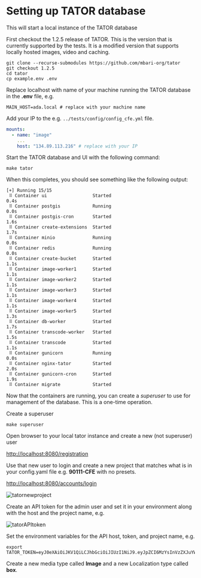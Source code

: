 
# Setting up TATOR database

This will start a local instance of the TATOR database  

First checkout the 1.2.5 release of TATOR. This is the version that is currently supported by the tests.
It is a modified version that supports locally hosted images, video and caching.

```shell
git clone --recurse-submodules https://github.com/mbari-org/tator
git checkout 1.2.5
cd tator
cp example.env .env
```

Replace localhost with name of your machine running the TATOR database in the **.env** file, e.g.

```.env
MAIN_HOST=ada.local # replace with your machine name
```

Add your IP to the e.g. `../tests/config/config_cfe.yml` file.

```yaml
mounts:
  - name: "image"
    ...
    host: "134.89.113.216" # replace with your IP
```

Start the TATOR database and UI with the following command:

```shell
make tator
```


When this completes, you should see something like the following output:
```shell
[+] Running 15/15
 ⠿ Container ui                 Started                                                                                                                                                                                                                                                                                                                                                                                                                                    0.4s
 ⠿ Container postgis            Running                                                                                                                                                                                                                                                                                                                                                                                                                                    0.0s
 ⠿ Container postgis-cron       Started                                                                                                                                                                                                                                                                                                                                                                                                                                    1.6s
 ⠿ Container create-extensions  Started                                                                                                                                                                                                                                                                                                                                                                                                                                    1.7s
 ⠿ Container minio              Running                                                                                                                                                                                                                                                                                                                                                                                                                                    0.0s
 ⠿ Container redis              Running                                                                                                                                                                                                                                                                                                                                                                                                                                    0.0s
 ⠿ Container create-bucket      Started                                                                                                                                                                                                                                                                                                                                                                                                                                    1.1s
 ⠿ Container image-worker1      Started                                                                                                                                                                                                                                                                                                                                                                                                                                   1.1s
 ⠿ Container image-worker2      Started                                                                                                                                                                                                                                                                                                                                                                                                                                    1.1s
 ⠿ Container image-worker3      Started                                                                                                                                                                                                                                                                                                                                                                                                                                    1.1s
 ⠿ Container image-worker4      Started                                                                                                                                                                                                                                                                                                                                                                                                                       1.1s
 ⠿ Container image-worker5      Started                                                                                                                                                                                                                                                                                                                                                                                                                                                  1.3s
 ⠿ Container db-worker          Started                                                                                                                                                                                                                                                                                                                                                                                                                                    1.7s
 ⠿ Container transcode-worker   Started                                                                                                                                                                                                                                                                                                                                                                                                                                    1.5s
 ⠿ Container transcode          Started                                                                                                                                                                                                                                                                                                                                                                                                                                    1.1s
 ⠿ Container gunicorn           Running                                                                                                                                                                                                                                                                                                                                                                                                                                    0.0s
 ⠿ Container nginx-tator        Started                                                                                                                                                                                                                                                                                                                                                                                                                                    2.0s
 ⠿ Container gunicorn-cron      Started                                                                                                                                                                                                                                                                                                                                                                                                                                    1.9s
 ⠿ Container migrate            Started
 ```

Now that the containers are running, you can create a *superuser* to use for management of the database.  This is a one-time operation.

Create a superuser
```shell
make superuser 
```
  
Open browser to your local tator instance and create a new (not superuser) user

[http://localhost:8080/registration](http://localhost:8080/registration)
 
Use that new user to login and create a new project that matches what is in your config.yaml file e.g. **90111-CFE** with no presets.

[http://localhost:8080/accounts/login](http://localhost:8080/accounts/login)

![tatornewproject](./imgs/newproject.png)

Create an API token for the admin user and set it in your environment along with the host and the project name, e.g.

![tatorAPItoken](./imgs/apitoken.png)

Set the environment variables for the API host, token, and project name, e.g.

```shell=
export TATOR_TOKEN=eyJ0eXAiOiJKV1QiLCJhbGciOiJIUzI1NiJ9.eyJpZCI6MzYsInVzZXJuYW1lIjoiYWRtaW4iLCJleHAiOjE
```
 
Create a new media type called **Image** and a new Localization type called **box**.


